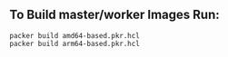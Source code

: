 ## To Build master/worker Images Run:
```shell
packer build amd64-based.pkr.hcl
packer build arm64-based.pkr.hcl
```